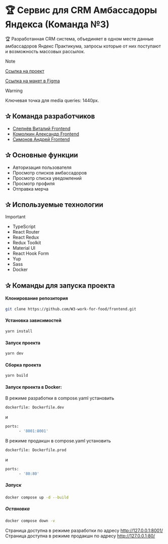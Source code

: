 # 🏆 Сервис для CRM Амбассадоры Яндекса (Команда №3)

🏆 Разработанная CRM система, объединяет в одном месте данные амбассадоров Яндекс Практикума, запросы которые от них поступают и возможность массовых рассылок.

> [!NOTE]
>
> [Ссылка на проект](https://w3-work-for-food.github.io/frontend/#/login)
>
> [Ссылка на макет в Figma](https://www.figma.com/file/tJxEBwNSJ7DwXA9M5kbNyn/%D0%9A%D0%BE%D0%BC%D0%B0%D0%BD%D0%B4%D0%B0-%E2%84%963%2C-MVP-CRM-%D1%81%D0%B8%D1%81%D1%82%D0%B5%D0%BC%D0%B0-%D0%B4%D0%BB%D1%8F-%D0%90%D0%BC%D0%B1%D0%B0%D1%81%D1%81%D0%B0%D0%B4%D0%BE%D1%80%D0%BE%D0%B2-%D0%AF.%D0%9F%D1%80%D0%B0%D0%BA%D1%82%D0%B8%D0%BA%D1%83%D0%BC%D0%B0?type=design&node-id=0-1&mode=design&t=fGUuA8HJ3a3ROahs-0)

> [!WARNING]
> Ключевая точка для media queries: 1440px.

<h2>&#10032; Команда разработчиков</h2>

- [Слепнёв Виталий Frontend](https://github.com/Vitali-workspace)
- [Комолкин Александр Frontend](https://github.com/SKom2)
- [Симонов Андрей Frontend](https://github.com/2web)

<h2>&#10032; Основные функции</h2>

- Авторизация пользователя
- Просмотр списков амбассадоров
- Просмотр списка уведомлений
- Просмотр профиля
- Отправка мерча

<h2>&#10032; Используемые технологии</h2>

> [!IMPORTANT]
>
> - TypeScript
> - React Router
> - React Redux
> - Redux Toolkit
> - Material UI
> - React Hook Form
> - Yup
> - Sass
> - Docker

<h2>&#10032; Команды для запуска проекта</h2>

#### Клонирование репозитория

```bash
git clone https://github.com/W3-work-for-food/frontend.git
```

#### Установка зависимостей

```bash
yarn install
```

#### Запуск проекта

```bash
yarn dev
```

#### Сборка проекта

```bash
yarn build
```

#### Запуск проекта в Docker:

В режиме разработки в compose.yaml установить

```bash
dockerfile: Dockerfile.dev
```

и

```bash
ports:
      - '8001:8001'
```

В режиме продакшн в compose.yaml установить

```bash
dockerfile: Dockerfile.prod
```

и

```bash
ports:
      - '80:80'
```

##### Запуск

```bash
docker compose up -d --build
```

##### Остановка

```bash
docker compose down -v
```

Страница доступна в режиме разработки по адресу
http://127.0.0.1:8001/
Страница доступна в режиме продакшн по адресу
http://127.0.0.1:80/
